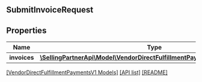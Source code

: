 ## SubmitInvoiceRequest

## Properties

Name | Type | Description | Notes
------------ | ------------- | ------------- | -------------
**invoices** | [**\SellingPartnerApi\Model\VendorDirectFulfillmentPaymentsV1\InvoiceDetail[]**](InvoiceDetail.md) |  | [optional]

[[VendorDirectFulfillmentPaymentsV1 Models]](../) [[API list]](../../Api) [[README]](../../../README.md)

